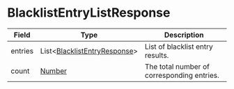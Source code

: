 # BlacklistEntryListResponse

Field | Type | Description
--- | --- | --- 
entries | List<[BlacklistEntryResponse](../data-models/blacklist-entry-response.md)> | List of blacklist entry results.
count | [Number](../primitives.md#number) | The total number of corresponding entries.